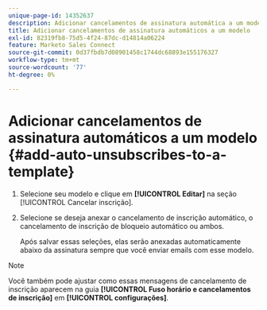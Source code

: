 ```yaml
---
unique-page-id: 14352637
description: Adicionar cancelamentos de assinatura automática a um modelo - Documentação do Marketo - Documentação do produto
title: Adicionar cancelamentos de assinatura automáticos a um modelo
exl-id: 82319fb8-75d5-4f24-87dc-d14814a06224
feature: Marketo Sales Connect
source-git-commit: 0d37fbdb7d08901458c1744dc68893e155176327
workflow-type: tm+mt
source-wordcount: '77'
ht-degree: 0%

---
```


# Adicionar cancelamentos de assinatura automáticos a um modelo {#add-auto-unsubscribes-to-a-template}

1. Selecione seu modelo e clique em **[!UICONTROL Editar]** na seção [!UICONTROL Cancelar inscrição].

1. Selecione se deseja anexar o cancelamento de inscrição automático, o cancelamento de inscrição de bloqueio automático ou ambos.

   Após salvar essas seleções, elas serão anexadas automaticamente abaixo da assinatura sempre que você enviar emails com esse modelo.

>[!NOTE]
>
>Você também pode ajustar como essas mensagens de cancelamento de inscrição aparecem na guia **[!UICONTROL Fuso horário e cancelamentos de inscrição]** em **[!UICONTROL configurações]**.
